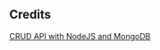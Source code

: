 ## Credits
[CRUD API with NodeJS and MongoDB](https://codeburst.io/writing-a-crud-app-with-node-js-and-mongodb-e0827cbbdafb)
